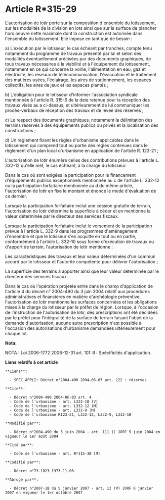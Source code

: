 # Article R*315-29

L'autorisation de lotir porte sur la composition d'ensemble du lotissement, sur les modalités de la division en lots ainsi
que sur la surface de plancher hors oeuvre nette maximale dont la construction est autorisée dans l'ensemble du lotissement.
Elle impose en tant que de besoin :

a) L'exécution par le lotisseur, le cas échéant par tranches, compte tenu notamment du programme de travaux présenté par lui
et selon des modalités éventuellement précisées par des documents graphiques, de tous travaux nécessaires à la viabilité et à
l'équipement du lotissement, notamment en ce qui concerne la voirie, l'alimentation en eau, gaz et électricité, les réseaux
de télécommunication, l'évacuation et le traitement des matières usées, l'éclairage, les aires de stationnement, les espaces
collectifs, les aires de jeux et les espaces plantés ;

b) L'obligation pour le lotisseur d'informer l'association syndicale mentionnée à l'article R. 315-6 de la date retenue pour
la réception des travaux visés au a ci-dessus, et ultérieurement de lui communiquer les procès-verbaux de réception des
travaux et de levée des réserves ;

c) Le respect des documents graphiques, notamment la délimitation des terrains réservés à des équipements publics ou privés
et la localisation des constructions ;

d) Un règlement fixant les règles d'urbanisme applicables dans le lotissement qui comprend tout ou partie des règles
contenues dans le règlement d'un plan local d'urbanisme en application de l'article R. 123-21 ;

L'autorisation de lotir énumère celles des contributions prévues à l'article L. 332-12 qu'elle met, le cas échéant, à la
charge du lotisseur.

Dans le cas où sont exigées la participation pour le financement d'équipements publics exceptionnels mentionnée au c de
l'article L. 332-12 ou la participation forfaitaire mentionnée au d du même article, l'autorisation de lotir en fixe le
montant et énonce le mode d'évaluation de ce dernier.

Lorsque la participation forfaitaire inclut une cession gratuite de terrain, l'autorisation de lotir détermine la superficie
à céder et en mentionne la valeur déterminée par le directeur des services fiscaux.

Lorsque la participation forfaitaire inclut le versement de la participation prévue à l'article L. 332-9 dans les programmes
d'aménagement d'ensemble et que le lotisseur s'en acquitte en tout ou en partie, conformément à l'article L. 332-10 sous
forme d'exécution de travaux ou d'apport de terrain, l'autorisation de lotir mentionne :

Les caractéristiques des travaux et leur valeur déterminées d'un commun accord par le lotisseur et l'autorité compétente pour
délivrer l'autorisation ;

La superficie des terrains à apporter ainsi que leur valeur déterminée par le directeur des services fiscaux.

Dans le cas où l'opération projetée entre dans le champ d'application de l'article 4 du décret n° 2004-490 du 3 juin 2004
relatif aux procédures administratives et financières en matière d'archéologie préventive, l'autorisation de lotir mentionne
les surfaces concernées et les obligations mises à la charge du lotisseur par le préfet de région. Lorsque, à l'occasion de
l'instruction de l'autorisation de lotir, des prescriptions ont été décidées par le préfet pour l'intégralité de la surface
de terrain faisant l'objet de la demande d'autorisation, aucune autre prescription n'est possible à l'occasion des
autorisations d'urbanisme demandées ultérieurement pour chaque lot.

**Nota:**

NOTA : Loi 2006-1772 2006-12-31 art. 101 III : Spécificités d'application.

**Liens relatifs à cet article**

	**Liens**:

	  - SPEC_APPLI: Décret n°2004-490 2004-06-03 art. 122 : réserves

	**Cite**:

	  - Décret n°2004-490 2004-06-03 art. 4
	  - Code de l'urbanisme - art. L332-10 (V)
	  - Code de l'urbanisme - art. L332-12 (M)
	  - Code de l'urbanisme - art. L332-9 (M)
	  - Code de l'urbanisme R123-21, L332-12, L332-9, L332-10

	**Modifié par**:

	  - Décret n°2004-490 du 3 juin 2004 - art. 111 () JORF 5 juin 2004 en vigueur le 1er août 2004

	**Cité par**:

	  - Code de l'urbanisme - art. R*315-30 (M)

	**Codifié par**:

	  - Décret n°73-1023 1973-11-08

	**Abrogé par**:

	  - Décret n°2007-18 du 5 janvier 2007 - art. 13 (V) JORF 6 janvier 2007 en vigueur le 1er octobre 2007
